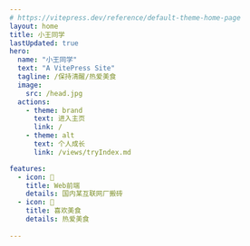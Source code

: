 ```yaml
---
# https://vitepress.dev/reference/default-theme-home-page
layout: home 
title: 小王同学 
lastUpdated: true
hero:
  name: "小王同学"
  text: "A VitePress Site"
  tagline: /保持清醒/热爱美食
  image:
    src: /head.jpg
  actions:
    - theme: brand
      text: 进入主页
      link: /
    - theme: alt
      text: 个人成长
      link: /views/tryIndex.md

features:
  - icon: 🤹 
    title: Web前端
    details: 国内某互联网厂搬砖
  - icon: 🍟
    title: 喜欢美食
    details: 热爱美食
  
---
```



<script setup>
import homeIndex from "../docs/.vitepress/components/home.vue"
</script>
<homeIndex></homeIndex>
